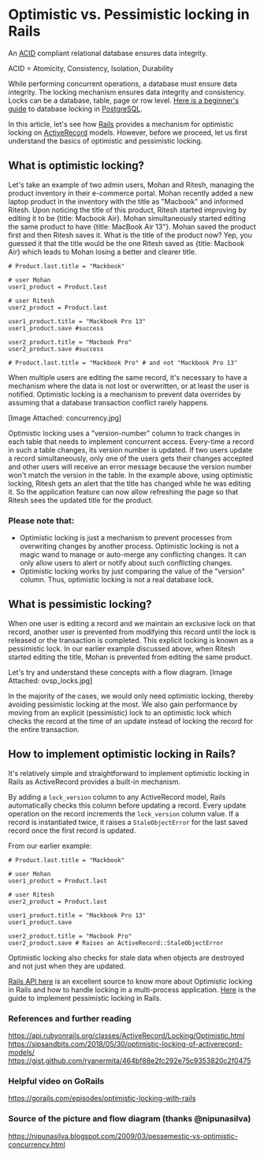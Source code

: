 # Optimistic vs. Pessimistic locking in Rails

An [ACID](https://en.wikipedia.org/wiki/ACID) compliant relational database ensures data integrity.

ACID = Atomicity, Consistency, Isolation, Durability

While performing concurrent operations, a database must ensure data integrity. The locking mechanism ensures data integrity and consistency. Locks can be a database, table, page or row level. [Here is a beginner's guide](https://vladmihalcea.com/a-beginners-guide-to-database-locking-and-the-lost-update-phenomena/) to database locking in [PostgreSQL](https://www.postgresql.org/about/).

In this article, let's see how [Rails](https://rubyonrails.org/) provides a mechanism for optimistic locking on [ActiveRecord](https://guides.rubyonrails.org/active_record_basics.html) models. However, before we proceed, let us first understand the basics of optimistic and pessimistic locking.

## What is optimistic locking?

Let's take an example of two admin users, Mohan and Ritesh, managing the product inventory in their e-commerce portal. Mohan recently added a new laptop product in the inventory with the title as "Macbook" and informed Ritesh. Upon noticing the title of this product, Ritesh started improving by editing it to be {title: Macbook Air}. Mohan simultaneously started editing the same product to have {title: MacBook Air 13"}. Mohan saved the product first and then Ritesh saves it. What is the title of the product now? Yep, you guessed it that the title would be the one Ritesh saved as {title: Macbook Air} which leads to Mohan losing a better and clearer title.

```
# Product.last.title = "Mackbook"

# user Mohan
user1_product = Product.last

# user Ritesh
user2_product = Product.last

user1_product.title = "Mackbook Pro 13"
user1_product.save #success

user2_product.title = "Macbook Pro"
user2_product.save #success

# Product.last.title = "Mackbook Pro" # and not "Mackbook Pro 13"
```

When multiple users are editing the same record, it's necessary to have a mechanism where the data is not lost or overwritten, or at least the user is notified. Optimistic locking is a mechanism to prevent data overrides by assuming that a database transaction conflict rarely happens.

[Image Attached: concurrency.jpg]

Optimistic locking uses a "version-number" column to track changes in each table that needs to implement concurrent access. Every-time a record in such a table changes, its version number is updated. If two users update a record simultaneously, only one of the users gets their changes accepted and other users will receive an error message because the version number won't match the version in the table. In the example above, using optimistic locking, Ritesh gets an alert that the title has changed while he was editing it. So the application feature can now allow refreshing the page so that Ritesh sees the updated title for the product.

### Please note that:

- Optimistic locking is just a mechanism to prevent processes from overwriting changes by another process. Optimistic locking is not a magic wand to manage or auto-merge any conflicting changes. It can only allow users to alert or notify about such conflicting changes.
- Optimistic locking works by just comparing the value of the "version" column. Thus, optimistic locking is not a real database lock.


## What is pessimistic locking?

When one user is editing a record and we maintain an exclusive lock on that record, another user is prevented from modifying this record until the lock is released or the transaction is completed. This explicit locking is known as a pessimistic lock. In our earlier example discussed above, when Ritesh started editing the title, Mohan is prevented from editing the same product.

Let's try and understand these concepts with a flow diagram.
[Image Attached: ovsp_locks.jpg]

In the majority of the cases, we would only need optimistic locking, thereby avoiding pessimistic locking at the most. We also gain performance by moving from an explicit (pessimistic) lock to an optimistic lock which checks the record at the time of an update instead of locking the record for the entire transaction.

## How to implement optimistic locking in Rails?

It's relatively simple and straightforward to implement optimistic locking in Rails as ActiveRecord provides a built-in mechanism.

By adding a `lock_version` column to any ActiveRecord model, Rails automatically checks this column before updating a record. Every update operation on the record increments the `lock_version` column value. If a record is instantiated twice, it raises a `StaleObjectError` for the last saved record once the first record is updated.

From our earlier example:
```
# Product.last.title = "Mackbook"

# user Mohan
user1_product = Product.last

# user Ritesh
user2_product = Product.last

user1_product.title = "Mackbook Pro 13"
user1_product.save

user2_product.title = "Macbook Pro"
user2_product.save # Raises an ActiveRecord::StaleObjectError
```

Optimistic locking also checks for stale data when objects are destroyed and not just when they are updated.

[Rails API here](https://api.rubyonrails.org/classes/ActiveRecord/Locking/Optimistic.html) is an excellent source to know more about Optimistic locking in Rails and how to handle locking in a multi-process application. [Here](https://api.rubyonrails.org/classes/ActiveRecord/Locking/Pessimistic.html) is the guide to implement pessimistic locking in Rails.

### References and further reading

https://api.rubyonrails.org/classes/ActiveRecord/Locking/Optimistic.html
https://sipsandbits.com/2018/05/30/optimistic-locking-of-activerecord-models/
https://gist.github.com/ryanermita/464bf88e2fc292e75c9353820c2f0475

### Helpful video on GoRails
https://gorails.com/episodes/optimistic-locking-with-rails

### Source of the picture and flow diagram (thanks @nipunasilva)
https://nipunasilva.blogspot.com/2009/03/pessemestic-vs-optimistic-concurrency.html
